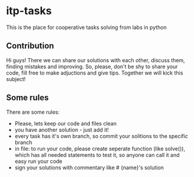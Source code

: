 # itp-tasks
This is the place for cooperative tasks solving from labs in python

## Contribution
Hi guys! There we can share our solutions with each other, discuss them, finding mistakes and improving. So, please, don't be shy to share your code, fill free to make adjuctions and give tips. Together we will kick this subject!

## Some rules
There are some rules:
- Please, lets keep our code and files clean
- you have another solution - just add it!
- every task has it's own branch, so commit your solitions to the specific branch
- in file: to run your code, please create seperate function (like solve()), which has all needed statements to test it, so anyone can call it and easy run your code
- sign your solutions with commentary like # {name}'s solution

